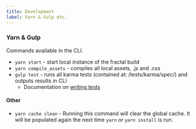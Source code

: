 ```yaml
---
title: Development
label: Yarn & Gulp etc.
---
```


### Yarn & Gulp

Commands available in the CLI.

- `yarn start` - start local instance of the fractal build
- `yarn compile_assets` - compiles all local assets, .js and .css
- `gulp test` - runs all karma tests (contained at: /tests/karma/spec/) and outputs results in CLI
  - Documentation on [writing tests](./writing-karma-tests)

#### Other
- `yarn cache clean` - Running this command will clear the global cache. It will be populated again the next time `yarn` or `yarn install` is run.
